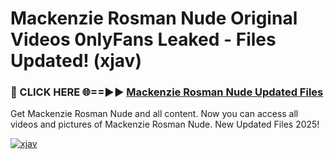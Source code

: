 # Mackenzie Rosman Nude Original Videos 0nlyFans Leaked - Files Updated! (xjav)

<h3>🔴 CLICK HERE 🌐==►► <a href="https://tinyurl.com/4mcuefdz" rel="nofollow">Mackenzie Rosman Nude Updated Files</a></h3>

Get Mackenzie Rosman Nude and all content. Now you can access all videos and pictures of Mackenzie Rosman Nude. New Updated Files 2025!

[![xjav](https://i.imgur.com/StAQSOY.gif)](https://tinyurl.com/4mcuefdz)
